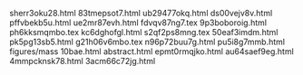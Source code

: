 sherr3oku28.html
83tmepsot7.html
ub29477okq.html
ds00vejv8v.html
pffvbekb5u.html
ue2mr87evh.html
fdvqv87ng7.tex
9p3boboroig.html
ph6kksmqmbo.tex
kc6dghofgl.html
s2qf2ps8mng.tex
50eaf3imdm.html
pk5pg13sb5.html
g21h06v6mbo.tex
n96p72buu7g.html
pu5i8g7mmb.html
figures/mass
10bae.html
abstract.html
epmt0rmqjko.html
au64saef9eg.html
4mmpcknsk78.html
3acm66c72jg.html